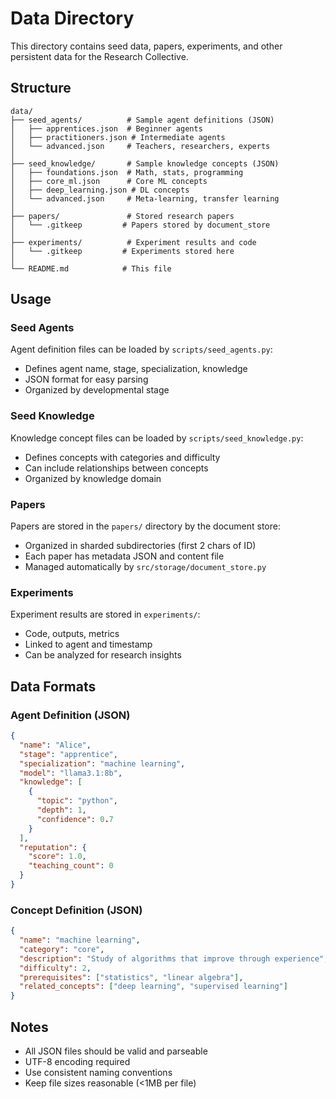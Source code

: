 # Data Directory

This directory contains seed data, papers, experiments, and other persistent data for the Research Collective.

## Structure

```
data/
├── seed_agents/          # Sample agent definitions (JSON)
│   ├── apprentices.json  # Beginner agents
│   ├── practitioners.json # Intermediate agents
│   └── advanced.json     # Teachers, researchers, experts
│
├── seed_knowledge/       # Sample knowledge concepts (JSON)
│   ├── foundations.json  # Math, stats, programming
│   ├── core_ml.json      # Core ML concepts
│   ├── deep_learning.json # DL concepts
│   └── advanced.json     # Meta-learning, transfer learning
│
├── papers/               # Stored research papers
│   └── .gitkeep         # Papers stored by document_store
│
├── experiments/          # Experiment results and code
│   └── .gitkeep         # Experiments stored here
│
└── README.md            # This file
```

## Usage

### Seed Agents

Agent definition files can be loaded by `scripts/seed_agents.py`:
- Defines agent name, stage, specialization, knowledge
- JSON format for easy parsing
- Organized by developmental stage

### Seed Knowledge

Knowledge concept files can be loaded by `scripts/seed_knowledge.py`:
- Defines concepts with categories and difficulty
- Can include relationships between concepts
- Organized by knowledge domain

### Papers

Papers are stored in the `papers/` directory by the document store:
- Organized in sharded subdirectories (first 2 chars of ID)
- Each paper has metadata JSON and content file
- Managed automatically by `src/storage/document_store.py`

### Experiments

Experiment results are stored in `experiments/`:
- Code, outputs, metrics
- Linked to agent and timestamp
- Can be analyzed for research insights

## Data Formats

### Agent Definition (JSON)

```json
{
  "name": "Alice",
  "stage": "apprentice",
  "specialization": "machine learning",
  "model": "llama3.1:8b",
  "knowledge": [
    {
      "topic": "python",
      "depth": 1,
      "confidence": 0.7
    }
  ],
  "reputation": {
    "score": 1.0,
    "teaching_count": 0
  }
}
```

### Concept Definition (JSON)

```json
{
  "name": "machine learning",
  "category": "core",
  "description": "Study of algorithms that improve through experience",
  "difficulty": 2,
  "prerequisites": ["statistics", "linear algebra"],
  "related_concepts": ["deep learning", "supervised learning"]
}
```

## Notes

- All JSON files should be valid and parseable
- UTF-8 encoding required
- Use consistent naming conventions
- Keep file sizes reasonable (<1MB per file)
